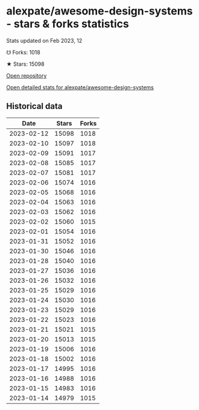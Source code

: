 # alexpate/awesome-design-systems - stars & forks statistics

Stats updated on Feb 2023, 12

☋ Forks: 1018

★ Stars: 15098

[Open repository](https://github.com/alexpate/awesome-design-systems)

[Open detailed stats for alexpate/awesome-design-systems](https://reviewgithub.com/rep/alexpate/awesome-design-systems)

## Historical data
| Date | Stars | Forks |
|------|-------|-------|
| 2023-02-12 | 15098 | 1018 | 
| 2023-02-10 | 15097 | 1018 | 
| 2023-02-09 | 15091 | 1017 | 
| 2023-02-08 | 15085 | 1017 | 
| 2023-02-07 | 15081 | 1017 | 
| 2023-02-06 | 15074 | 1016 | 
| 2023-02-05 | 15068 | 1016 | 
| 2023-02-04 | 15063 | 1016 | 
| 2023-02-03 | 15062 | 1016 | 
| 2023-02-02 | 15060 | 1015 | 
| 2023-02-01 | 15054 | 1016 | 
| 2023-01-31 | 15052 | 1016 | 
| 2023-01-30 | 15046 | 1016 | 
| 2023-01-28 | 15040 | 1016 | 
| 2023-01-27 | 15036 | 1016 | 
| 2023-01-26 | 15032 | 1016 | 
| 2023-01-25 | 15029 | 1016 | 
| 2023-01-24 | 15030 | 1016 | 
| 2023-01-23 | 15029 | 1016 | 
| 2023-01-22 | 15023 | 1016 | 
| 2023-01-21 | 15021 | 1015 | 
| 2023-01-20 | 15013 | 1015 | 
| 2023-01-19 | 15006 | 1016 | 
| 2023-01-18 | 15002 | 1016 | 
| 2023-01-17 | 14995 | 1016 | 
| 2023-01-16 | 14988 | 1016 | 
| 2023-01-15 | 14983 | 1016 | 
| 2023-01-14 | 14979 | 1015 | 

